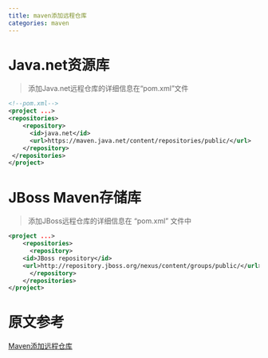 ```yaml
---
title: maven添加远程仓库
categories: maven
---
```

# Java.net资源库
> 添加Java.net远程仓库的详细信息在“pom.xml”文件
``` xml
<!--pom.xml-->
<project ...>
<repositories>
    <repository>
      <id>java.net</id>
      <url>https://maven.java.net/content/repositories/public/</url>
    </repository>
 </repositories>
</project>
```

# JBoss Maven存储库
> 添加JBoss远程仓库的详细信息在 “pom.xml” 文件中
``` xml
<project ...>
    <repositories>
      <repository>
	<id>JBoss repository</id>
	<url>http://repository.jboss.org/nexus/content/groups/public/</url>
      </repository>
    </repositories>
</project>
```

# 原文参考
[Maven添加远程仓库](http://www.yiibai.com/maven/add-remote-repository-in-maven-pom-xml.html)